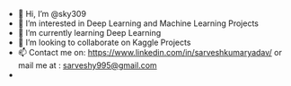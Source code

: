 - 👋 Hi, I’m @sky309
- 👀 I’m interested in Deep Learning and Machine Learning Projects
- 🌱 I’m currently learning Deep Learning
- 💞️ I’m looking to collaborate on Kaggle Projects
- 📫 Contact me on: https://www.linkedin.com/in/sarveshkumaryadav/ or mail me at : sarveshy995@gmail.com
- 


<!---
sky309/sky309 is a ✨ special ✨ repository because its `README.md` (this file) appears on your GitHub profile.
You can click the Preview link to take a look at your changes.
--->
